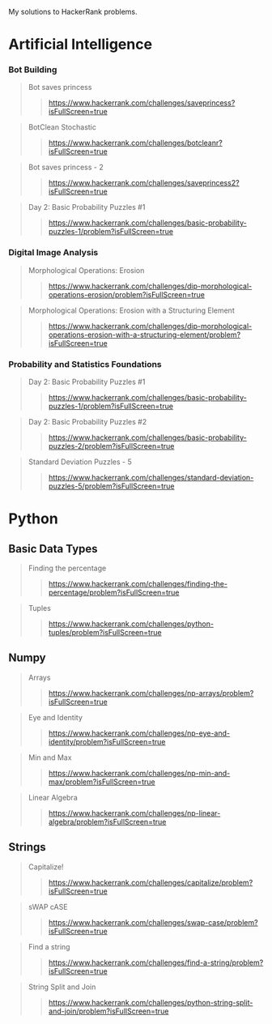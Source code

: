 
My solutions to HackerRank problems.

# Artificial Intelligence
### Bot Building
> Bot saves princess 
>>https://www.hackerrank.com/challenges/saveprincess?isFullScreen=true
 
> BotClean Stochastic 
>>https://www.hackerrank.com/challenges/botcleanr?isFullScreen=true  

> Bot saves princess - 2 
>>https://www.hackerrank.com/challenges/saveprincess2?isFullScreen=true  

> Day 2: Basic Probability Puzzles #1 
>>https://www.hackerrank.com/challenges/basic-probability-puzzles-1/problem?isFullScreen=true

### Digital Image Analysis
> Morphological Operations: Erosion
>>https://www.hackerrank.com/challenges/dip-morphological-operations-erosion/problem?isFullScreen=true

> Morphological Operations: Erosion with a Structuring Element
>>https://www.hackerrank.com/challenges/dip-morphological-operations-erosion-with-a-structuring-element/problem?isFullScreen=true

### Probability and Statistics Foundations
> Day 2: Basic Probability Puzzles #1 
>> https://www.hackerrank.com/challenges/basic-probability-puzzles-1/problem?isFullScreen=true

> Day 2: Basic Probability Puzzles #2
>> https://www.hackerrank.com/challenges/basic-probability-puzzles-2/problem?isFullScreen=true

> Standard Deviation Puzzles - 5
>> https://www.hackerrank.com/challenges/standard-deviation-puzzles-5/problem?isFullScreen=true

# Python 
## Basic Data Types
> Finding the percentage
>> https://www.hackerrank.com/challenges/finding-the-percentage/problem?isFullScreen=true

> Tuples
>> https://www.hackerrank.com/challenges/python-tuples/problem?isFullScreen=true

## Numpy
> Arrays
>> https://www.hackerrank.com/challenges/np-arrays/problem?isFullScreen=true

> Eye and Identity
>> https://www.hackerrank.com/challenges/np-eye-and-identity/problem?isFullScreen=true

> Min and Max
>> https://www.hackerrank.com/challenges/np-min-and-max/problem?isFullScreen=true

> Linear Algebra
>> https://www.hackerrank.com/challenges/np-linear-algebra/problem?isFullScreen=true

## Strings
> Capitalize!
>> https://www.hackerrank.com/challenges/capitalize/problem?isFullScreen=true

> sWAP cASE
>> https://www.hackerrank.com/challenges/swap-case/problem?isFullScreen=true

> Find a string
>> https://www.hackerrank.com/challenges/find-a-string/problem?isFullScreen=true

> String Split and Join
>> https://www.hackerrank.com/challenges/python-string-split-and-join/problem?isFullScreen=true